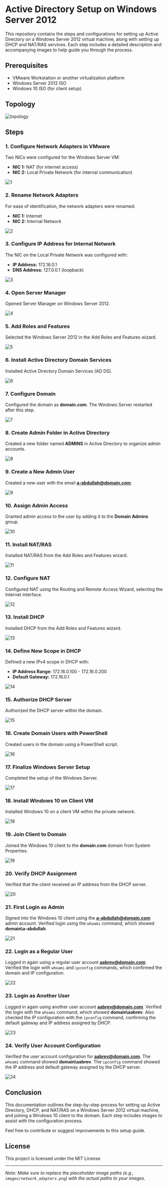 # Active Directory Setup on Windows Server 2012

This repository contains the steps and configurations for setting up Active Directory on a Windows Server 2012 virtual machine, along with setting up DHCP and NAT/RAS services. Each step includes a detailed description and accompanying images to help guide you through the process.

## Prerequisites

- VMware Workstation or another virtualization platform
- Windows Server 2012 ISO
- Windows 10 ISO (for client setup)
  
## Topology

![topology](https://github.com/iamabdullahifti/active_directory/assets/129957445/bd39e594-935f-4da8-9486-ea35e6e2bfc1)


## Steps

### 1. Configure Network Adapters in VMware

Two NICs were configured for the Windows Server VM:
- **NIC 1:** NAT (for internet access)
- **NIC 2:** Local Private Network (for internal communication)

![1](https://github.com/iamabdullahifti/active_directory/assets/129957445/e98f1542-7b9b-45ef-908d-966ac7e5f9fd)

### 2. Rename Network Adapters

For ease of identification, the network adapters were renamed:
- **NIC 1:** Internet
- **NIC 2:** Internal Network
  
![2](https://github.com/iamabdullahifti/active_directory/assets/129957445/2df8612a-ebb5-44f9-9c78-b9e4332bed69)

### 3. Configure IP Address for Internal Network

The NIC on the Local Private Network was configured with:
- **IP Address:** 172.16.0.1
- **DNS Address:** 127.0.0.1 (loopback)

![3](https://github.com/iamabdullahifti/active_directory/assets/129957445/fe091582-cf88-4e58-b52d-c3c7ffdba904)


### 4. Open Server Manager

Opened Server Manager on Windows Server 2012.

![4](https://github.com/iamabdullahifti/active_directory/assets/129957445/66948a0c-8878-41cf-b9e5-b93d4c936f5f)


### 5. Add Roles and Features

Selected the Windows Server 2012 in the Add Roles and Features wizard.

![5](https://github.com/iamabdullahifti/active_directory/assets/129957445/77edef2d-d694-48e2-9c17-c7050d4f9fa8)


### 6. Install Active Directory Domain Services

Installed Active Directory Domain Services (AD DS).

![6](https://github.com/iamabdullahifti/active_directory/assets/129957445/7151fc5e-32d4-4f0c-97b9-b30b61add08d)


### 7. Configure Domain

Configured the domain as **domain.com**. The Windows Server restarted after this step.

![7](https://github.com/iamabdullahifti/active_directory/assets/129957445/5b34d062-1f94-4117-a978-18c29b190fdb)


### 8. Create Admin Folder in Active Directory

Created a new folder named **ADMINS** in Active Directory to organize admin accounts.

![8](https://github.com/iamabdullahifti/active_directory/assets/129957445/8c628384-3c51-4415-b9e6-691339365da9)


### 9. Create a New Admin User

Created a new user with the email **a-abdullah@domain.com**.

![9](https://github.com/iamabdullahifti/active_directory/assets/129957445/1e7458f5-e8ba-42ac-b25c-2a0e9fafee5a)


### 10. Assign Admin Access

Granted admin access to the user by adding it to the **Domain Admins** group.

![10](https://github.com/iamabdullahifti/active_directory/assets/129957445/23ca1389-2705-4a8d-81d3-8f9dca0c6e1f)


### 11. Install NAT/RAS

Installed NAT/RAS from the Add Roles and Features wizard.

![11](https://github.com/iamabdullahifti/active_directory/assets/129957445/1362a992-2886-4bf4-9b30-0bfb954ba6a8)


### 12. Configure NAT

Configured NAT using the Routing and Remote Access Wizard, selecting the Internet interface.

![12](https://github.com/iamabdullahifti/active_directory/assets/129957445/9a5148d7-0a00-4bf0-8809-c2fad0dca7dd)


### 13. Install DHCP

Installed DHCP from the Add Roles and Features wizard.

![13](https://github.com/iamabdullahifti/active_directory/assets/129957445/c70ec050-78c8-4f91-bf5e-5142ec6a7599)


### 14. Define New Scope in DHCP

Defined a new IPv4 scope in DHCP with:
- **IP Address Range:** 172.16.0.100 - 172.16.0.200
- **Default Gateway:** 172.16.0.1

![14](https://github.com/iamabdullahifti/active_directory/assets/129957445/4c218907-5836-4e78-8097-ea666eb70cfa)


### 15. Authorize DHCP Server

Authorized the DHCP server within the domain.

![15](https://github.com/iamabdullahifti/active_directory/assets/129957445/13c70eba-8f96-4b2b-ba6c-a1c194a33cef)


### 16. Create Domain Users with PowerShell

Created users in the domain using a PowerShell script.

![16](https://github.com/iamabdullahifti/active_directory/assets/129957445/7a01ae4a-f546-4f7c-9c98-8ca5971c40f0)


### 17. Finalize Windows Server Setup

Completed the setup of the Windows Server.

![17](https://github.com/iamabdullahifti/active_directory/assets/129957445/bb80b3f2-d124-482a-9395-d51e8f29428f)


### 18. Install Windows 10 on Client VM

Installed Windows 10 on a client VM within the private network.

![18](https://github.com/iamabdullahifti/active_directory/assets/129957445/3f1aaa2f-6ac6-44b8-b168-d320e64eb748)


### 19. Join Client to Domain

Joined the Windows 10 client to the **domain.com** domain from System Properties.

![19](https://github.com/iamabdullahifti/active_directory/assets/129957445/af4fdce5-8ae3-4b38-bce9-ac5381406a56)


### 20. Verify DHCP Assignment

Verified that the client received an IP address from the DHCP server.

![20](https://github.com/iamabdullahifti/active_directory/assets/129957445/88278f11-acb4-43af-83dd-f7c76986531a)


### 21. First Login as Admin

Signed into the Windows 10 client using the **a-abdullah@domain.com** admin account. Verified login using the `whoami` command, which showed **domain\\a-abdullah**.

![21](https://github.com/iamabdullahifti/active_directory/assets/129957445/00d510e7-ed72-4529-9668-15d98c1c9705)


### 22. Login as a Regular User

Logged in again using a regular user account **aabrev@domain.com**. Verified the login with `whoami` and `ipconfig` commands, which confirmed the domain and IP configuration.

![22](https://github.com/iamabdullahifti/active_directory/assets/129957445/fcd01591-ce0b-42a9-9ea7-ed0f4db70ce1)

### 23. Login as Another User

Logged in again using another user account **aabrev@domain.com**. Verified the login with the `whoami` command, which showed **domain\\aabrev**. Also checked the IP configuration with the `ipconfig` command, confirming the default gateway and IP address assigned by DHCP.

![23](https://github.com/iamabdullahifti/active_directory/assets/129957445/97f7ce07-46f1-4813-b61c-3bd24470cc6c)


### 24. Verify User Account Configuration

Verified the user account configuration for **aabrev@domain.com**. The `whoami` command showed **domain\\aabrev**. The `ipconfig` command showed the IP address and default gateway assigned by the DHCP server.

![24](https://github.com/iamabdullahifti/active_directory/assets/129957445/4c730e35-d3bf-43a2-a185-28aa30380330)



## Conclusion

This documentation outlines the step-by-step process for setting up Active Directory, DHCP, and NAT/RAS on a Windows Server 2012 virtual machine, and joining a Windows 10 client to the domain. Each step includes images to assist with the configuration process.

Feel free to contribute or suggest improvements to this setup guide.

## License

This project is licensed under the MIT License 

---

*Note: Make sure to replace the placeholder image paths (e.g., `images/network_adapters.png`) with the actual paths to your images.*
